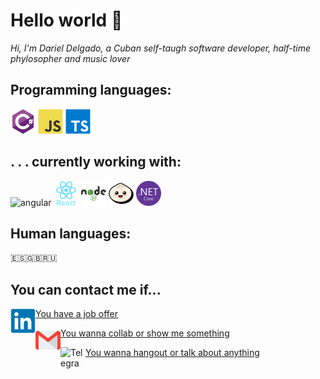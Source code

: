 # Hello world 👋

_Hi, I'm Dariel Delgado, a Cuban self-taugh software developer, half-time phylosopher and music lover_

## Programming languages:
<p align="left">
<img src="https://raw.githubusercontent.com/devicons/devicon/master/icons/csharp/csharp-original.svg" alt="csharp" width="40" height="40"/>
<img src="https://raw.githubusercontent.com/devicons/devicon/master/icons/javascript/javascript-original.svg" alt="javascript" width="40" height="40"/>
<img src="https://raw.githubusercontent.com/devicons/devicon/master/icons/typescript/typescript-original.svg" alt="typescript" width="40" height="40"/>
</p>

## . . . currently working with:
<p align="left">
<img src="https://angular.io/assets/images/logos/angular/angular.svg" alt="angular" width="40" height="40"/>
<img src="https://raw.githubusercontent.com/devicons/devicon/master/icons/react/react-original-wordmark.svg" alt="react" width="40" height="40"/>
<img src="https://raw.githubusercontent.com/devicons/devicon/master/icons/nodejs/nodejs-original-wordmark.svg" alt="nodejs" width="40" height="40"/>
<img src="https://raw.githubusercontent.com/devicons/devicon/master/icons/bun/bun-original.svg" alt="bun" width="40" height="40"/>
<img src="https://raw.githubusercontent.com/devicons/devicon/master/icons/dotnetcore/dotnetcore-original.svg" alt="dotnet" width="40" height="40"/>
</p>

## Human languages:
🇪🇸🇬🇧🇷🇺

## You can contact me if...
<p align="left">
<a href="https://linkedin.com/in/darieldelgado" target="blank"><img align="left" src="https://raw.githubusercontent.com/devicons/devicon/master/icons/linkedin/linkedin-original.svg" alt="LinkedIn" width="40" height="40"/>
  You have a job offer</a>
</p>
<p align="left">
<a href="mailto:darieldelga2@gmail.com" target="_blank">
  <img align="left" alt="Gmail" width="40" height="40" src="https://github.com/cl8dep/cl8dep/blob/master/Assets/Gmail.svg" />
You wanna collab or show me something</a>
</p>
<p align="left">
  <a href="https://t.me/darieldelgado" target="_blank">
<img align="left" alt="Telegram" width="40" height="40" src="https://img.icons8.com/?size=100&id=MIMjVKoXINIT&format=png&color=000000" />
You wanna hangout or talk about anything</a>
</p>



